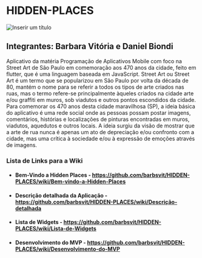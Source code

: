 # HIDDEN-PLACES
![Inserir um título](https://github.com/barbsvit/HIDDEN-PLACES/assets/127262745/38523d23-228a-4a19-ad8d-5f4d4cc61d1f)

## Integrantes: Barbara Vitória e Daniel Biondi

Aplicativo da matéria Programação de Aplicativos Mobile com foco na Street Art de São Paulo em comemoração aos 470 anos da cidade, feito em flutter, que é uma linguagem baseada em JavaScript.
Street Art ou Street Art é um termo que se popularizou em São Paulo por volta da década de 80, mantém o nome para se referir a todos os tipos de arte criados nas ruas, mas o termo refere-se principalmente àqueles criados na cidade arte e/ou graffiti em muros, sob viadutos e outros pontos escondidos da cidade. Para comemorar os 470 anos desta cidade maravilhosa (SP), a ideia básica do aplicativo é uma rede social onde as pessoas possam postar imagens, comentários, histórias e localizações de pinturas encontradas em muros, viadutos, aquedutos e outros locais. A ideia surgiu da visão de mostrar que a arte de rua nunca é apenas um ato de depreciação e/ou confronto com a cidade, mas uma crítica à sociedade e/ou à expressão de emoções através de imagens.

### Lista de Links para a Wiki
- #### Bem-Vindo a Hidden Places - https://github.com/barbsvit/HIDDEN-PLACES/wiki/Bem-vindo-a-Hidden-Places
- #### Descrição detalhada da Aplicação - https://github.com/barbsvit/HIDDEN-PLACES/wiki/Descrição-detalhada
- #### Lista de Widgets - https://github.com/barbsvit/HIDDEN-PLACES/wiki/Lista-de-Widgets
- #### Desenvolvimento do MVP - https://github.com/barbsvit/HIDDEN-PLACES/wiki/Desenvolvimento-do-MVP
